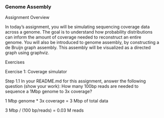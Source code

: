 ### Genome Assembly

Assignment Overview

In today’s assignment, you will be simulating sequencing coverage data across a genome. The goal is to understand how probability distributions can inform the amount of coverage needed to reconstruct an entire genome. You will also be introduced to genome assembly, by constructing a de Bruijn graph assembly. This assembly will be visualized as a directed graph using graphviz.


Exercises

Exercise 1: Coverage simulator

Step 1.1
In your README.md for this assignment, answer the following question (show your work):
How many 100bp reads are needed to sequence a 1Mbp genome to 3x coverage?




1 Mbp genome * 3x coverage = 3 Mbp of total data 

3 Mbp / (100 bp/reads) = 0.03 M reads 